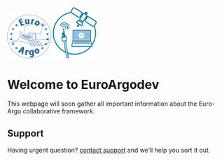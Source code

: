 <img src="https://raw.githubusercontent.com/euroargodev/euroargodev.github.io/master/img/logo/euro_argo_relook2017-bleu.png" width="100"/>
<img src="https://raw.githubusercontent.com/euroargodev/euroargodev.github.io/master/img/pictograms/float_techno_data.png" width="100"/>

# Welcome to EuroArgodev

This webpage will soon gather all important information about the Euro-Argo collaborative framework.

## Support

Having urgent question? [contact support](mailto:euroargo@ifremer.fr?subject=euroargodev) and we’ll help you sort it out.
